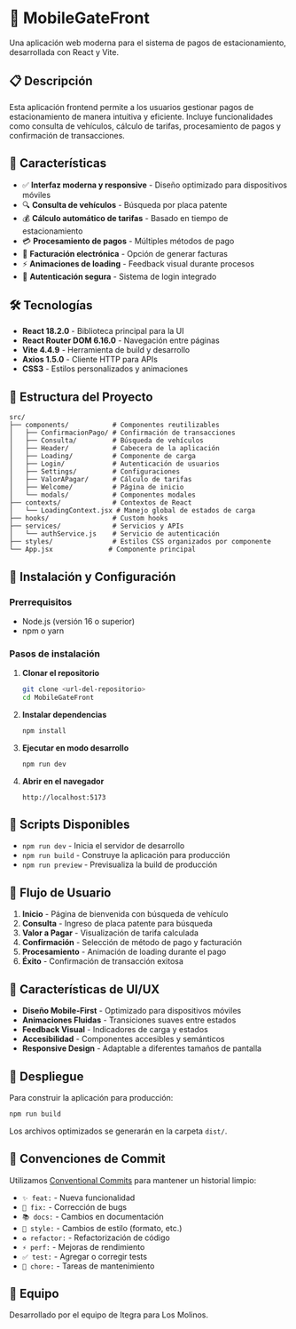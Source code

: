# 🚗 MobileGateFront

Una aplicación web moderna para el sistema de pagos de estacionamiento, desarrollada con React y Vite.

## 📋 Descripción

Esta aplicación frontend permite a los usuarios gestionar pagos de estacionamiento de manera intuitiva y eficiente. Incluye funcionalidades como consulta de vehículos, cálculo de tarifas, procesamiento de pagos y confirmación de transacciones.

## 🚀 Características

- ✅ **Interfaz moderna y responsive** - Diseño optimizado para dispositivos móviles
- 🔍 **Consulta de vehículos** - Búsqueda por placa patente
- 💰 **Cálculo automático de tarifas** - Basado en tiempo de estacionamiento
- 💳 **Procesamiento de pagos** - Múltiples métodos de pago
- 📄 **Facturación electrónica** - Opción de generar facturas
- ⚡ **Animaciones de loading** - Feedback visual durante procesos
- 🔐 **Autenticación segura** - Sistema de login integrado

## 🛠️ Tecnologías

- **React 18.2.0** - Biblioteca principal para la UI
- **React Router DOM 6.16.0** - Navegación entre páginas
- **Vite 4.4.9** - Herramienta de build y desarrollo
- **Axios 1.5.0** - Cliente HTTP para APIs
- **CSS3** - Estilos personalizados y animaciones

## 📁 Estructura del Proyecto

```
src/
├── components/           # Componentes reutilizables
│   ├── ConfirmacionPago/ # Confirmación de transacciones
│   ├── Consulta/         # Búsqueda de vehículos
│   ├── Header/           # Cabecera de la aplicación
│   ├── Loading/          # Componente de carga
│   ├── Login/            # Autenticación de usuarios
│   ├── Settings/         # Configuraciones
│   ├── ValorAPagar/      # Cálculo de tarifas
│   ├── Welcome/          # Página de inicio
│   └── modals/           # Componentes modales
├── contexts/             # Contextos de React
│   └── LoadingContext.jsx # Manejo global de estados de carga
├── hooks/                # Custom hooks
├── services/             # Servicios y APIs
│   └── authService.js    # Servicio de autenticación
├── styles/               # Estilos CSS organizados por componente
└── App.jsx              # Componente principal
```

## 🔧 Instalación y Configuración

### Prerrequisitos

- Node.js (versión 16 o superior)
- npm o yarn

### Pasos de instalación

1. **Clonar el repositorio**
   ```bash
   git clone <url-del-repositorio>
   cd MobileGateFront
   ```

2. **Instalar dependencias**
   ```bash
   npm install
   ```

3. **Ejecutar en modo desarrollo**
   ```bash
   npm run dev
   ```

4. **Abrir en el navegador**
   ```
   http://localhost:5173
   ```

## 📜 Scripts Disponibles

- `npm run dev` - Inicia el servidor de desarrollo
- `npm run build` - Construye la aplicación para producción
- `npm run preview` - Previsualiza la build de producción

## 🎯 Flujo de Usuario

1. **Inicio** - Página de bienvenida con búsqueda de vehículo
2. **Consulta** - Ingreso de placa patente para búsqueda
3. **Valor a Pagar** - Visualización de tarifa calculada
4. **Confirmación** - Selección de método de pago y facturación
5. **Procesamiento** - Animación de loading durante el pago
6. **Éxito** - Confirmación de transacción exitosa

## 🎨 Características de UI/UX

- **Diseño Mobile-First** - Optimizado para dispositivos móviles
- **Animaciones Fluidas** - Transiciones suaves entre estados
- **Feedback Visual** - Indicadores de carga y estados
- **Accesibilidad** - Componentes accesibles y semánticos
- **Responsive Design** - Adaptable a diferentes tamaños de pantalla


## 🚀 Despliegue

Para construir la aplicación para producción:

```bash
npm run build
```

Los archivos optimizados se generarán en la carpeta `dist/`.


## 📝 Convenciones de Commit

Utilizamos [Conventional Commits](https://www.conventionalcommits.org/) para mantener un historial limpio:

- `✨ feat:` - Nueva funcionalidad
- `🐛 fix:` - Corrección de bugs
- `📚 docs:` - Cambios en documentación
- `💄 style:` - Cambios de estilo (formato, etc.)
- `♻️ refactor:` - Refactorización de código
- `⚡ perf:` - Mejoras de rendimiento
- `✅ test:` - Agregar o corregir tests
- `🔧 chore:` - Tareas de mantenimiento


## 👥 Equipo

Desarrollado por el equipo de Itegra para Los Molinos.
